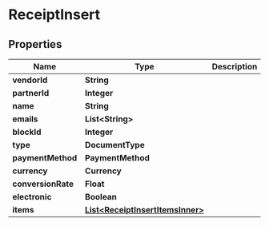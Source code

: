 

# ReceiptInsert


## Properties

| Name | Type | Description | Notes |
|------------ | ------------- | ------------- | -------------|
|**vendorId** | **String** |  |  [optional] |
|**partnerId** | **Integer** |  |  [optional] |
|**name** | **String** |  |  [optional] |
|**emails** | **List&lt;String&gt;** |  |  [optional] |
|**blockId** | **Integer** |  |  |
|**type** | **DocumentType** |  |  |
|**paymentMethod** | **PaymentMethod** |  |  |
|**currency** | **Currency** |  |  |
|**conversionRate** | **Float** |  |  [optional] |
|**electronic** | **Boolean** |  |  [optional] |
|**items** | [**List&lt;ReceiptInsertItemsInner&gt;**](ReceiptInsertItemsInner.md) |  |  [optional] |




